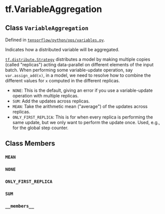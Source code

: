<div itemscope itemtype="http://developers.google.com/ReferenceObject">
<meta itemprop="name" content="tf.VariableAggregation" />
<meta itemprop="path" content="Stable" />
<meta itemprop="property" content="MEAN"/>
<meta itemprop="property" content="NONE"/>
<meta itemprop="property" content="ONLY_FIRST_REPLICA"/>
<meta itemprop="property" content="SUM"/>
<meta itemprop="property" content="__members__"/>
</div>

# tf.VariableAggregation

## Class `VariableAggregation`





Defined in [`tensorflow/python/ops/variables.py`](/code/stable/tensorflow/python/ops/variables.py).

Indicates how a distributed variable will be aggregated.

<a href="../tf/distribute/Strategy.md"><code>tf.distribute.Strategy</code></a> distributes a model by making multiple copies
(called "replicas") acting data-parallel on different elements of the input
batch. When performing some variable-update operation, say
`var.assign_add(x)`, in a model, we need to resolve how to combine the
different values for `x` computed in the different replicas.

* `NONE`: This is the default, giving an error if you use a
  variable-update operation with multiple replicas.
* `SUM`: Add the updates across replicas.
* `MEAN`: Take the arithmetic mean ("average") of the updates across replicas.
* `ONLY_FIRST_REPLICA`: This is for when every replica is performing the same
  update, but we only want to perform the update once. Used, e.g., for the
  global step counter.

## Class Members

<h3 id="MEAN"><code>MEAN</code></h3>

<h3 id="NONE"><code>NONE</code></h3>

<h3 id="ONLY_FIRST_REPLICA"><code>ONLY_FIRST_REPLICA</code></h3>

<h3 id="SUM"><code>SUM</code></h3>

<h3 id="__members__"><code>__members__</code></h3>

